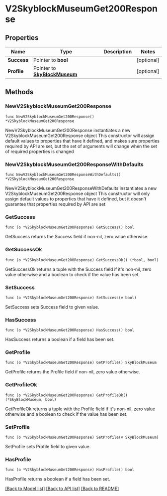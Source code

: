 # V2SkyblockMuseumGet200Response

## Properties

Name | Type | Description | Notes
------------ | ------------- | ------------- | -------------
**Success** | Pointer to **bool** |  | [optional] 
**Profile** | Pointer to [**SkyBlockMuseum**](SkyBlockMuseum.md) |  | [optional] 

## Methods

### NewV2SkyblockMuseumGet200Response

`func NewV2SkyblockMuseumGet200Response() *V2SkyblockMuseumGet200Response`

NewV2SkyblockMuseumGet200Response instantiates a new V2SkyblockMuseumGet200Response object
This constructor will assign default values to properties that have it defined,
and makes sure properties required by API are set, but the set of arguments
will change when the set of required properties is changed

### NewV2SkyblockMuseumGet200ResponseWithDefaults

`func NewV2SkyblockMuseumGet200ResponseWithDefaults() *V2SkyblockMuseumGet200Response`

NewV2SkyblockMuseumGet200ResponseWithDefaults instantiates a new V2SkyblockMuseumGet200Response object
This constructor will only assign default values to properties that have it defined,
but it doesn't guarantee that properties required by API are set

### GetSuccess

`func (o *V2SkyblockMuseumGet200Response) GetSuccess() bool`

GetSuccess returns the Success field if non-nil, zero value otherwise.

### GetSuccessOk

`func (o *V2SkyblockMuseumGet200Response) GetSuccessOk() (*bool, bool)`

GetSuccessOk returns a tuple with the Success field if it's non-nil, zero value otherwise
and a boolean to check if the value has been set.

### SetSuccess

`func (o *V2SkyblockMuseumGet200Response) SetSuccess(v bool)`

SetSuccess sets Success field to given value.

### HasSuccess

`func (o *V2SkyblockMuseumGet200Response) HasSuccess() bool`

HasSuccess returns a boolean if a field has been set.

### GetProfile

`func (o *V2SkyblockMuseumGet200Response) GetProfile() SkyBlockMuseum`

GetProfile returns the Profile field if non-nil, zero value otherwise.

### GetProfileOk

`func (o *V2SkyblockMuseumGet200Response) GetProfileOk() (*SkyBlockMuseum, bool)`

GetProfileOk returns a tuple with the Profile field if it's non-nil, zero value otherwise
and a boolean to check if the value has been set.

### SetProfile

`func (o *V2SkyblockMuseumGet200Response) SetProfile(v SkyBlockMuseum)`

SetProfile sets Profile field to given value.

### HasProfile

`func (o *V2SkyblockMuseumGet200Response) HasProfile() bool`

HasProfile returns a boolean if a field has been set.


[[Back to Model list]](../README.md#documentation-for-models) [[Back to API list]](../README.md#documentation-for-api-endpoints) [[Back to README]](../README.md)


